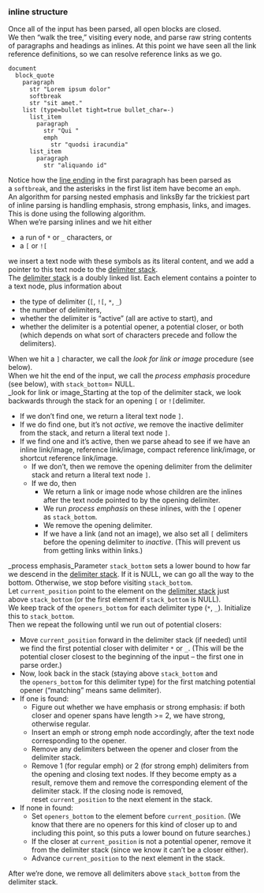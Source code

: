 ### inline structure

Once all of the input has been parsed, all open blocks are closed.  
We then “walk the tree,” visiting every node, and parse raw string contents of paragraphs and headings as inlines. At this point we have seen all the link reference definitions, so we can resolve reference links as we go.  

    document
      block_quote
        paragraph
          str "Lorem ipsum dolor"
          softbreak
          str "sit amet."
        list (type=bullet tight=true bullet_char=-)
          list_item
            paragraph
              str "Qui "
              emph
                str "quodsi iracundia"
          list_item
            paragraph
              str "aliquando id"

Notice how the [line ending](https://github.github.com/gfm/#line-ending) in the first paragraph has been parsed as a `softbreak`, and the asterisks in the first list item have become an `emph`.  
An algorithm for parsing nested emphasis and linksBy far the trickiest part of inline parsing is handling emphasis, strong emphasis, links, and images. This is done using the following algorithm.  
When we’re parsing inlines and we hit either  

*   a run of `*` or `_` characters, or
*   a `[` or `![`

we insert a text node with these symbols as its literal content, and we add a pointer to this text node to the [delimiter stack](https://github.github.com/gfm/#delimiter-stack).  
The [delimiter stack](https://github.github.com/gfm/#delimiter-stack) is a doubly linked list. Each element contains a pointer to a text node, plus information about  

*   the type of delimiter (`[`, `![`, `*`, `_`)
*   the number of delimiters,
*   whether the delimiter is “active” (all are active to start), and
*   whether the delimiter is a potential opener, a potential closer, or both (which depends on what sort of characters precede and follow the delimiters).

When we hit a `]` character, we call the _look for link or image_ procedure (see below).  
When we hit the end of the input, we call the _process emphasis_ procedure (see below), with `stack_bottom`\= NULL.  
_look for link or image_Starting at the top of the delimiter stack, we look backwards through the stack for an opening `[` or `![`delimiter.  

*   If we don’t find one, we return a literal text node `]`.
*   If we do find one, but it’s not _active_, we remove the inactive delimiter from the stack, and return a literal text node `]`.
*   If we find one and it’s active, then we parse ahead to see if we have an inline link/image, reference link/image, compact reference link/image, or shortcut reference link/image.  
    *   If we don’t, then we remove the opening delimiter from the delimiter stack and return a literal text node `]`.
    *   If we do, then  
        *   We return a link or image node whose children are the inlines after the text node pointed to by the opening delimiter.
        *   We run _process emphasis_ on these inlines, with the `[` opener as `stack_bottom`.
        *   We remove the opening delimiter.
        *   If we have a link (and not an image), we also set all `[` delimiters before the opening delimiter to _inactive_. (This will prevent us from getting links within links.)

_process emphasis_Parameter `stack_bottom` sets a lower bound to how far we descend in the [delimiter stack](https://github.github.com/gfm/#delimiter-stack). If it is NULL, we can go all the way to the bottom. Otherwise, we stop before visiting `stack_bottom`.  
Let `current_position` point to the element on the [delimiter stack](https://github.github.com/gfm/#delimiter-stack) just above `stack_bottom` (or the first element if `stack_bottom` is NULL).  
We keep track of the `openers_bottom` for each delimiter type (`*`, `_`). Initialize this to `stack_bottom`.  
Then we repeat the following until we run out of potential closers:  

*   Move `current_position` forward in the delimiter stack (if needed) until we find the first potential closer with delimiter `*` or `_`. (This will be the potential closer closest to the beginning of the input – the first one in parse order.)
*   Now, look back in the stack (staying above `stack_bottom` and the `openers_bottom` for this delimiter type) for the first matching potential opener (“matching” means same delimiter).
*   If one is found:  
    *   Figure out whether we have emphasis or strong emphasis: if both closer and opener spans have length >= 2, we have strong, otherwise regular.
    *   Insert an emph or strong emph node accordingly, after the text node corresponding to the opener.
    *   Remove any delimiters between the opener and closer from the delimiter stack.
    *   Remove 1 (for regular emph) or 2 (for strong emph) delimiters from the opening and closing text nodes. If they become empty as a result, remove them and remove the corresponding element of the delimiter stack. If the closing node is removed, reset `current_position` to the next element in the stack.
*   If none in found:  
    *   Set `openers_bottom` to the element before `current_position`. (We know that there are no openers for this kind of closer up to and including this point, so this puts a lower bound on future searches.)
    *   If the closer at `current_position` is not a potential opener, remove it from the delimiter stack (since we know it can’t be a closer either).
    *   Advance `current_position` to the next element in the stack.

After we’re done, we remove all delimiters above `stack_bottom` from the delimiter stack.